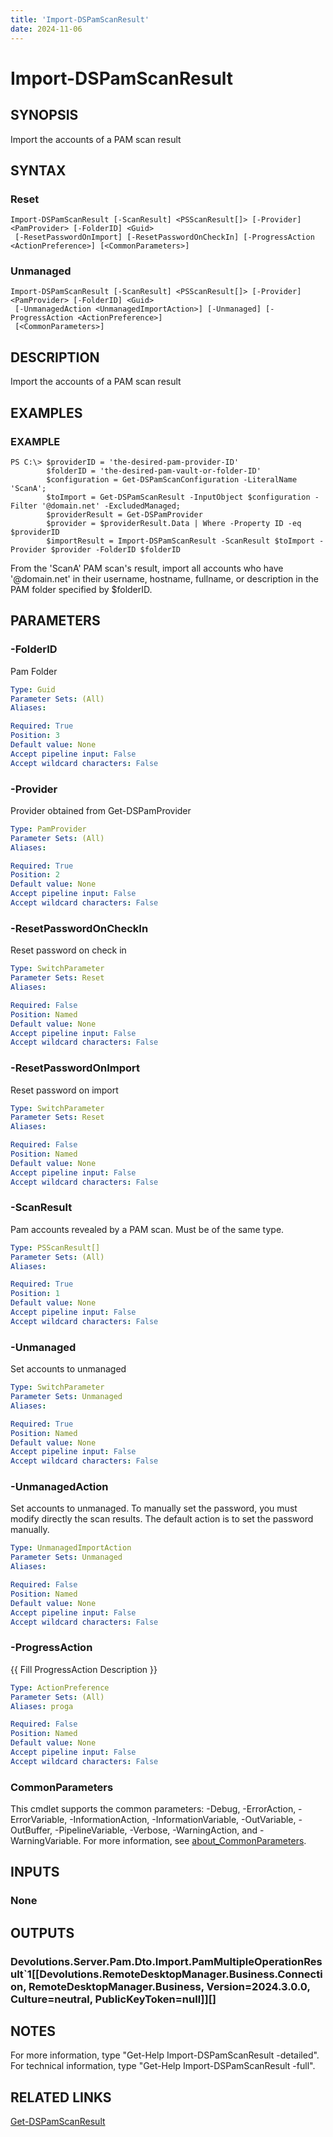 ```yaml
---
title: 'Import-DSPamScanResult'
date: 2024-11-06
---
```



# Import-DSPamScanResult

## SYNOPSIS
Import the accounts of a PAM scan result

## SYNTAX

### Reset
```
Import-DSPamScanResult [-ScanResult] <PSScanResult[]> [-Provider] <PamProvider> [-FolderID] <Guid>
 [-ResetPasswordOnImport] [-ResetPasswordOnCheckIn] [-ProgressAction <ActionPreference>] [<CommonParameters>]
```

### Unmanaged
```
Import-DSPamScanResult [-ScanResult] <PSScanResult[]> [-Provider] <PamProvider> [-FolderID] <Guid>
 [-UnmanagedAction <UnmanagedImportAction>] [-Unmanaged] [-ProgressAction <ActionPreference>]
 [<CommonParameters>]
```

## DESCRIPTION
Import the accounts of a PAM scan result

## EXAMPLES

### EXAMPLE
```
PS C:\> $providerID = 'the-desired-pam-provider-ID'
        $folderID = 'the-desired-pam-vault-or-folder-ID'
        $configuration = Get-DSPamScanConfiguration -LiteralName 'ScanA';
        $toImport = Get-DSPamScanResult -InputObject $configuration -Filter '@domain.net' -ExcludedManaged;
        $providerResult = Get-DSPamProvider
        $provider = $providerResult.Data | Where -Property ID -eq $providerID
        $importResult = Import-DSPamScanResult -ScanResult $toImport -Provider $provider -FolderID $folderID
```

From the 'ScanA' PAM scan's result, import all accounts who have '@domain.net' in their username, hostname, fullname, or description in the PAM folder specified by $folderID.

## PARAMETERS

### -FolderID
Pam Folder

```yaml
Type: Guid
Parameter Sets: (All)
Aliases:

Required: True
Position: 3
Default value: None
Accept pipeline input: False
Accept wildcard characters: False
```

### -Provider
Provider obtained from Get-DSPamProvider

```yaml
Type: PamProvider
Parameter Sets: (All)
Aliases:

Required: True
Position: 2
Default value: None
Accept pipeline input: False
Accept wildcard characters: False
```

### -ResetPasswordOnCheckIn
Reset password on check in

```yaml
Type: SwitchParameter
Parameter Sets: Reset
Aliases:

Required: False
Position: Named
Default value: None
Accept pipeline input: False
Accept wildcard characters: False
```

### -ResetPasswordOnImport
Reset password on import

```yaml
Type: SwitchParameter
Parameter Sets: Reset
Aliases:

Required: False
Position: Named
Default value: None
Accept pipeline input: False
Accept wildcard characters: False
```

### -ScanResult
Pam accounts revealed by a PAM scan.
Must be of the same type.

```yaml
Type: PSScanResult[]
Parameter Sets: (All)
Aliases:

Required: True
Position: 1
Default value: None
Accept pipeline input: False
Accept wildcard characters: False
```

### -Unmanaged
Set accounts to unmanaged

```yaml
Type: SwitchParameter
Parameter Sets: Unmanaged
Aliases:

Required: True
Position: Named
Default value: None
Accept pipeline input: False
Accept wildcard characters: False
```

### -UnmanagedAction
Set accounts to unmanaged.
To manually set the password, you must modify directly the scan results.
The default action is to set the password manually.

```yaml
Type: UnmanagedImportAction
Parameter Sets: Unmanaged
Aliases:

Required: False
Position: Named
Default value: None
Accept pipeline input: False
Accept wildcard characters: False
```

### -ProgressAction
{{ Fill ProgressAction Description }}

```yaml
Type: ActionPreference
Parameter Sets: (All)
Aliases: proga

Required: False
Position: Named
Default value: None
Accept pipeline input: False
Accept wildcard characters: False
```

### CommonParameters
This cmdlet supports the common parameters: -Debug, -ErrorAction, -ErrorVariable, -InformationAction, -InformationVariable, -OutVariable, -OutBuffer, -PipelineVariable, -Verbose, -WarningAction, and -WarningVariable. For more information, see [about_CommonParameters](http://go.microsoft.com/fwlink/?LinkID=113216).

## INPUTS

### None
## OUTPUTS

### Devolutions.Server.Pam.Dto.Import.PamMultipleOperationResult`1[[Devolutions.RemoteDesktopManager.Business.Connection, RemoteDesktopManager.Business, Version=2024.3.0.0, Culture=neutral, PublicKeyToken=null]][]
## NOTES
For more information, type "Get-Help Import-DSPamScanResult -detailed".
For technical information, type "Get-Help Import-DSPamScanResult -full".

## RELATED LINKS

[Get-DSPamScanResult](http://127.0.0.1:1111/docs/Get-DSPamScanResult/)

